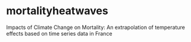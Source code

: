 # mortalityheatwaves
Impacts of Climate Change on Mortality: An extrapolation of temperature effects based on time series data in France
